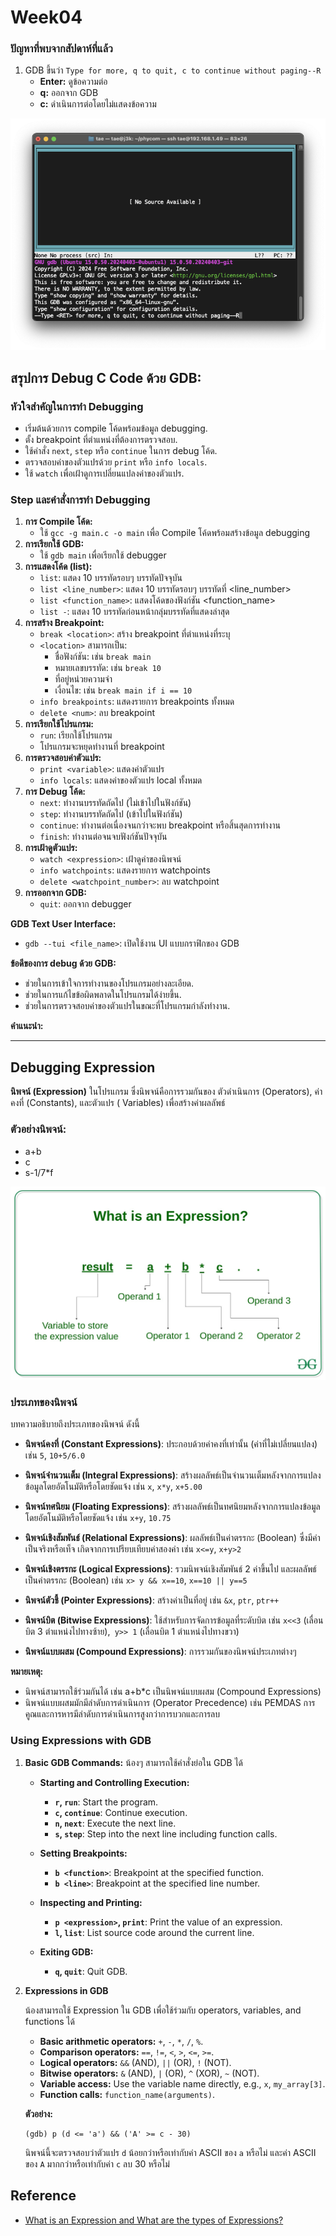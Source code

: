 # Week04

### ปัญหาที่พบจากสัปดาห์ที่แล้ว

1. GDB ขึ้นว่า `Type for more, q to quit, c to continue without paging--R`
    * **Enter:** ดูข้อความต่อ
    * **q:** ออกจาก GDB
    * **c:** ดำเนินการต่อโดยไม่แสดงข้อความ

![gdb-01.png](files/gdb-01.png)

## สรุปการ Debug C Code ด้วย GDB:

### หัวใจสำคัญในการทำ Debugging

- เริ่มต้นด้วยการ compile โค้ดพร้อมข้อมูล debugging.
- ตั้ง breakpoint ที่ตำแหน่งที่ต้องการตรวจสอบ.
- ใช้คำสั่ง `next`, `step` หรือ `continue` ในการ debug โค้ด.
- ตรวจสอบค่าของตัวแปรด้วย `print` หรือ `info locals`.
- ใช้ `watch` เพื่อเฝ้าดูการเปลี่ยนแปลงค่าของตัวแปร.

### Step และคำสั่งการทำ Debugging

1. **การ Compile โค้ด:**
    - ใช้ `gcc -g main.c -o main` เพื่อ Compile โค้ดพร้อมสร้างข้อมูล debugging
2. **การเรียกใช้ GDB:**
    - ใช้ `gdb main` เพื่อเรียกใช้ debugger
3. **การแสดงโค้ด (list):**
    - `list`: แสดง 10 บรรทัดรอบๆ บรรทัดปัจจุบัน
    - `list <line_number>`: แสดง 10 บรรทัดรอบๆ บรรทัดที่ <line_number>
    - `list <function_name>`: แสดงโค้ดของฟังก์ชัน <function_name>
    - `list -`: แสดง 10 บรรทัดก่อนหน้ากลุ่มบรรทัดที่แสดงล่าสุด
4. **การสร้าง Breakpoint:**
    - `break <location>`: สร้าง breakpoint ที่ตำแหน่งที่ระบุ
    - `<location>` สามารถเป็น:
        - ชื่อฟังก์ชัน: เช่น `break main`
        - หมายเลขบรรทัด: เช่น `break 10`
        - ที่อยู่หน่วยความจำ
        - เงื่อนไข: เช่น `break main if i == 10`
    - `info breakpoints`: แสดงรายการ breakpoints ทั้งหมด
    - `delete <num>`: ลบ breakpoint
5. **การเรียกใช้โปรแกรม:**
    - `run`: เรียกใช้โปรแกรม
    - โปรแกรมจะหยุดทำงานที่ breakpoint
6. **การตรวจสอบค่าตัวแปร:**
    - `print <variable>`: แสดงค่าตัวแปร
    - `info locals`: แสดงค่าของตัวแปร local ทั้งหมด
7. **การ Debug โค้ด:**
    - `next`: ทำงานบรรทัดถัดไป (ไม่เข้าไปในฟังก์ชัน)
    - `step`: ทำงานบรรทัดถัดไป (เข้าไปในฟังก์ชัน)
    - `continue`: ทำงานต่อเนื่องจนกว่าจะพบ breakpoint หรือสิ้นสุดการทำงาน
    - `finish`: ทำงานต่อจนจบฟังก์ชันปัจจุบัน
8. **การเฝ้าดูตัวแปร:**
    - `watch <expression>`: เฝ้าดูค่าของนิพจน์
    - `info watchpoints`: แสดงรายการ watchpoints
    - `delete <watchpoint_number>`: ลบ watchpoint
9. **การออกจาก GDB:**
    - `quit`: ออกจาก debugger

**GDB Text User Interface:**

- `gdb --tui <file_name>`: เปิดใช้งาน UI แบบกราฟิกของ GDB

**ข้อดีของการ debug ด้วย GDB:**

- ช่วยในการเข้าใจการทำงานของโปรแกรมอย่างละเอียด.
- ช่วยในการแก้ไขข้อผิดพลาดในโปรแกรมได้ง่ายขึ้น.
- ช่วยในการตรวจสอบค่าของตัวแปรในขณะที่โปรแกรมกำลังทำงาน.

**คำแนะนำ:**



---

## Debugging Expression

**นิพจน์ (Expression)** ในโปรแกรม ซึ่งนิพจน์คือการรวมกันของ ตัวดำเนินการ (Operators), ค่าคงที่ (Constants), และตัวแปร (
Variables) เพื่อสร้างค่าผลลัพธ์

### ตัวอย่างนิพจน์:

* a+b
* c
* s-1/7*f

![gdb-02-expression.jpg](files/gdb-02-expression.jpg)

### ประเภทของนิพจน์

บทความอธิบายถึงประเภทของนิพจน์ ดังนี้

* **นิพจน์คงที่ (Constant Expressions)**: ประกอบด้วยค่าคงที่เท่านั้น (ค่าที่ไม่เปลี่ยนแปลง) เช่น `5`, `10+5/6.0`
* **นิพจน์จำนวนเต็ม (Integral Expressions)**:  สร้างผลลัพธ์เป็นจำนวนเต็มหลังจากการแปลงข้อมูลโดยอัตโนมัติหรือโดยชัดแจ้ง
  เช่น `x`, `x*y`, `x+5.00`
* **นิพจน์ทศนิยม (Floating Expressions)**: สร้างผลลัพธ์เป็นทศนิยมหลังจากการแปลงข้อมูลโดยอัตโนมัติหรือโดยชัดแจ้ง เช่น
  `x+y`, `10.75`


* **นิพจน์เชิงสัมพันธ์ (Relational Expressions)**: ผลลัพธ์เป็นค่าตรรกะ (Boolean) ซึ่งมีค่าเป็นจริงหรือเท็จ
  เกิดจากการเปรียบเทียบค่าสองค่า เช่น `x<=y`, `x+y>2`
* **นิพจน์เชิงตรรกะ (Logical Expressions)**:  รวมนิพจน์เชิงสัมพันธ์ 2 ค่าขึ้นไป และผลลัพธ์เป็นค่าตรรกะ (Boolean)
  เช่น `x>
  y && x==10`, `x==10 || y==5`


* **นิพจน์ตัวชี้ (Pointer Expressions)**: สร้างค่าเป็นที่อยู่ เช่น `&x`, `ptr`, `ptr++`
* **นิพจน์บิต (Bitwise Expressions)**: ใช้สำหรับการจัดการข้อมูลที่ระดับบิต เช่น `x<<3` (เลื่อนบิต 3
  ตำแหน่งไปทางซ้าย),` y>>
  1` (เลื่อนบิต 1 ตำแหน่งไปทางขวา)
* **นิพจน์แบบผสม (Compound Expressions)**:  การรวมกันของนิพจน์ประเภทต่างๆ

**หมายเหตุ:**

* นิพจน์สามารถใช้ร่วมกันได้ เช่น a+b*c เป็นนิพจน์แบบผสม (Compound Expressions)
* นิพจน์แบบผสมมักมีลำดับการดำเนินการ (Operator Precedence) เช่น PEMDAS
  การคูณและการหารมีลำดับการดำเนินการสูงกว่าการบวกและการลบ

### Using Expressions with GDB

1. **Basic GDB Commands:** น้องๆ สามารถใช้คำสั่งย่อใน GDB ได้

    - **Starting and Controlling Execution:**

        * **`r`, `run`**: Start the program.
        * **`c`, `continue`**: Continue execution.
        * **`n`, `next`**: Execute the next line.
        * **`s`, `step`**: Step into the next line including function calls.

    - **Setting Breakpoints:**

        * **`b <function>`**: Breakpoint at the specified function.
        * **`b <line>`**: Breakpoint at the specified line number.

    - **Inspecting and Printing:**

        * **`p <expression>`, `print`**: Print the value of an expression.
        * **`l`, `list`**: List source code around the current line.

    - **Exiting GDB:**

        * **`q`, `quit`**: Quit GDB.

2. **Expressions in GDB**

   น้องสามารถใช้ Expression ใน GDB เพื่อใช้ร่วมกับ operators, variables, and functions ได้

    * **Basic arithmetic operators:** `+`, `-`, `*`, `/`, `%`.
    * **Comparison operators:** `==`, `!=`, `<`, `>`, `<=`, `>=`.
    * **Logical operators:** `&&` (AND), `||` (OR), `!` (NOT).
    * **Bitwise operators:** `&` (AND), `|` (OR), `^` (XOR), `~` (NOT).
    * **Variable access:** Use the variable name directly, e.g., `x`, `my_array[3]`.
    * **Function calls:** `function_name(arguments)`.

   **ตัวอย่าง:**

   ```
   (gdb) p (d <= 'a') && ('A' >= c - 30)
   ```

   นิพจน์นี้จะตรวจสอบว่าตัวแปร `d` น้อยกว่าหรือเท่ากับค่า ASCII ของ `a` หรือไม่ และค่า ASCII ของ `A`
   มากกว่าหรือเท่ากับค่า `c` ลบ 30 หรือไม่

## Reference

- [What is an Expression and What are the types of Expressions?](https://www.geeksforgeeks.org/what-is-an-expression-and-what-are-the-types-of-expressions/)